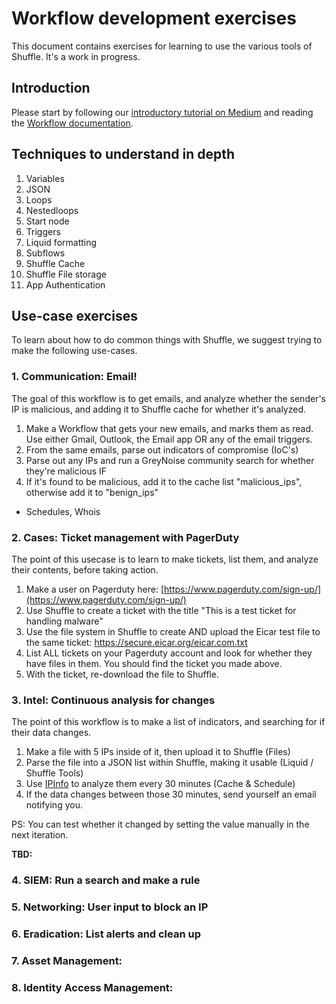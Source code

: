 # Workflow development exercises 
This document contains exercises for learning to use the various tools of Shuffle. It's a work in progress.

## Introduction
Please start by following our [introductory tutorial on Medium](https://medium.com/shuffle-automation/introducing-shuffle-an-open-source-soar-platform-part-1-58a529de7d12) and reading the [Workflow documentation](http://shuffler.io/docs/workflows).

## Techniques to understand in depth
1. Variables
2. JSON
3. Loops
4. Nestedloops
5. Start node
6. Triggers
7. Liquid formatting
8. Subflows
9. Shuffle Cache
10. Shuffle File storage 
11. App Authentication

## Use-case exercises
To learn about how to do common things with Shuffle, we suggest trying to make the following use-cases.

### 1. Communication: Email!
The goal of this workflow is to get emails, and analyze whether the sender's IP is malicious, and adding it to Shuffle cache for whether it's analyzed. 

1. Make a Workflow that gets your new emails, and marks them as read. Use either Gmail, Outlook, the Email app OR any of the email triggers.
2. From the same emails, parse out indicators of compromise (IoC's)
3. Parse out any IPs and run a GreyNoise community search for whether they're malicious IF 
4. If it's found to be malicious, add it to the cache list "malicious_ips", otherwise add it to "benign_ips"

- Schedules, Whois

### 2. Cases: Ticket management with PagerDuty 
The point of this usecase is to learn to make tickets, list them, and analyze their contents, before taking action.

1. Make a user on Pagerduty here: [https://www.pagerduty.com/sign-up/](https://www.pagerduty.com/sign-up/)
2. Use Shuffle to create a ticket with the title "This is a test ticket for handling malware"
3. Use the file system in Shuffle to create AND upload the Eicar test file to the same ticket: https://secure.eicar.org/eicar.com.txt
4. List ALL tickets on your Pagerduty account and look for whether they have files in them. You should find the ticket you made above. 
5. With the ticket, re-download the file to Shuffle.

### 3. Intel: Continuous analysis for changes
The point of this workflow is to make a list of indicators, and searching for if their data changes.

1. Make a file with 5 IPs inside of it, then upload it to Shuffle 					(Files)
2. Parse the file into a JSON list within Shuffle, making it usable 				(Liquid / Shuffle Tools)
3. Use [IPInfo](https://ipinfo.io/signup) to analyze them every 30 minutes 	(Cache & Schedule)
4. If the data changes between those 30 minutes, send yourself an email notifying you. 

PS: You can test whether it changed by setting the value manually in the next iteration.

**TBD:**
### 4. SIEM: Run a search and make a rule
### 5. Networking: User input to block an IP
### 6. Eradication: List alerts and clean up  
### 7. Asset Management: 
### 8. Identity Access Management:
